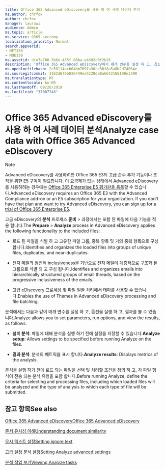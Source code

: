 ```yaml
---
title: Office 365 Advanced eDiscovery를 사용 하 여 사례 데이터 분석
ms.author: chrfox
author: chrfox
manager: laurawi
audience: Admin
ms.topic: article
ms.service: O365-seccomp
localization_priority: Normal
search.appverid:
- MET150
- MOE150
ms.assetid: dce7a700-3b6e-435f-88ba-e4b82c0f2b26
description: 'Office 365 Advanced eDiscovery에서 매개 변수를 설정 하 고, 옵션을 실행 하 고, 결과를 볼 수 있는 분석 프로세스의 개요를 확인 하세요. '
ms.openlocfilehash: 2c58114acb04bb7097a98ce30f8a5a8b2d74064e
ms.sourcegitcommit: 1162d676b036449ea4220de8a6642165190e3398
ms.translationtype: MT
ms.contentlocale: ko-KR
ms.lasthandoff: 09/20/2019
ms.locfileid: "37087748"
---
```

# <a name="analyze-case-data-with-office-365-advanced-ediscovery"></a><span data-ttu-id="5d9ee-103">Office 365 Advanced eDiscovery를 사용 하 여 사례 데이터 분석</span><span class="sxs-lookup"><span data-stu-id="5d9ee-103">Analyze case data with Office 365 Advanced eDiscovery</span></span>

> [!NOTE]
> <span data-ttu-id="5d9ee-p101">Advanced eDiscovery를 사용하려면 Office 365 E3의 고급 준수 추가 기능이나 조직을 위한 E5 구독이 필요합니다. 이 요금제가 없는 상태에서 Advanced eDiscovery를 사용하려는 경우에는 [Office 365 Enterprise E5 평가판을 등록](https://go.microsoft.com/fwlink/p/?LinkID=698279)할 수 있습니다.</span><span class="sxs-lookup"><span data-stu-id="5d9ee-p101">Advanced eDiscovery requires an Office 365 E3 with the Advanced Compliance add-on or an E5 subscription for your organization. If you don't have that plan and want to try Advanced eDiscovery, you can [sign up for a trial of Office 365 Enterprise E5](https://go.microsoft.com/fwlink/p/?LinkID=698279).</span></span> 
  
<span data-ttu-id="5d9ee-106">고급 eDiscovery의 **분석** 프로세스 **준비** \> 과정에서는 포함 된 파일에 다음 기능을 적용 합니다.</span><span class="sxs-lookup"><span data-stu-id="5d9ee-106">The **Prepare** \> **Analyze** process in Advanced eDiscovery applies the following functionality to the included files:</span></span> 
  
- <span data-ttu-id="5d9ee-107">로드 된 파일을 식별 하 고 고유한 파일 그룹, 중복 항목 및 거의 중복 항목으로 구성 합니다.</span><span class="sxs-lookup"><span data-stu-id="5d9ee-107">Identifies and organizes the loaded files into groups of unique files, duplicates, and near-duplicates.</span></span>
    
- <span data-ttu-id="5d9ee-108">전자 메일의 점진적 inclusiveness을 기반으로 전자 메일이 계층적으로 구조화 된 그룹으로 식별 되 고 구성 됩니다.</span><span class="sxs-lookup"><span data-stu-id="5d9ee-108">Identifies and organizes emails into hierarchically structured groups of email threads, based on the progressive inclusiveness of the emails.</span></span>
    
- <span data-ttu-id="5d9ee-109">고급 eDiscovery 프로세싱 및 파일 일괄 처리에서 테마를 사용할 수 있습니다.</span><span class="sxs-lookup"><span data-stu-id="5d9ee-109">Enables the use of Themes in Advanced eDiscovery processing and file batching.</span></span>
    
 <span data-ttu-id="5d9ee-110">분석에서는 다음과 같이 매개 변수를 설정 하 고, 옵션을 실행 하 고, 결과를 볼 수 있습니다.</span><span class="sxs-lookup"><span data-stu-id="5d9ee-110">Analyze allows you to set parameters, run options, and view the results, as follows:</span></span> 
  
- <span data-ttu-id="5d9ee-111">**설치 분석**: 파일에 대해 분석을 실행 하기 전에 설정을 지정할 수 있습니다.</span><span class="sxs-lookup"><span data-stu-id="5d9ee-111">**Analyze setup**: Allows settings to be specified before running Analyze on the files.</span></span>
    
- <span data-ttu-id="5d9ee-112">**결과 분석**: 분석의 메트릭을 표시 합니다.</span><span class="sxs-lookup"><span data-stu-id="5d9ee-112">**Analyze results**: Displays metrics of the analysis.</span></span> 
    
<span data-ttu-id="5d9ee-113">분석을 실행 하기 전에 로드 되는 파일을 선택 및 처리할 조건을 정의 하 고, 각 파일 형식이 전송 되는 분석 유형을 포함 합니다.</span><span class="sxs-lookup"><span data-stu-id="5d9ee-113">Before running Analyze, define the criteria for selecting and processing files, including which loaded files will be analyzed and the type of analysis to which each type of file will be submitted.</span></span> 
  
## <a name="see-also"></a><span data-ttu-id="5d9ee-114">참고 항목</span><span class="sxs-lookup"><span data-stu-id="5d9ee-114">See also</span></span>

[<span data-ttu-id="5d9ee-115">Office 365 Advanced eDiscovery</span><span class="sxs-lookup"><span data-stu-id="5d9ee-115">Office 365 Advanced eDiscovery</span></span>](office-365-advanced-ediscovery.md)
  
[<span data-ttu-id="5d9ee-116">문서 유사성 이해</span><span class="sxs-lookup"><span data-stu-id="5d9ee-116">Understanding document similarity</span></span>](understand-document-similarity-in-advanced-ediscovery.md)
  
[<span data-ttu-id="5d9ee-117">무시 텍스트 설정</span><span class="sxs-lookup"><span data-stu-id="5d9ee-117">Setting ignore text</span></span>](set-ignore-text-in-advanced-ediscovery.md)
  
[<span data-ttu-id="5d9ee-118">고급 설정 분석 설정</span><span class="sxs-lookup"><span data-stu-id="5d9ee-118">Setting Analyze advanced settings</span></span>](set-analyze-advanced-settings-in-advanced-ediscovery.md)
  
[<span data-ttu-id="5d9ee-119">분석 작업 보기</span><span class="sxs-lookup"><span data-stu-id="5d9ee-119">Viewing Analyze tasks</span></span>](view-analyze-results-in-advanced-ediscovery.md)

